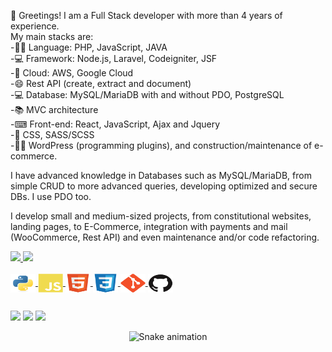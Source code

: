 👋 Greetings! I am a Full Stack developer with more than 4 years of experience.
<br>
My main stacks are:
<br>
-👨‍💻 Language: PHP, JavaScript, JAVA
<br>
-💻 Framework: Node.js, Laravel, Codeigniter, JSF
<br>
-🔭 Cloud: AWS, Google Cloud
<br>
-😄 Rest API (create, extract and document)
<br>
-💻 Database: MySQL/MariaDB with and without PDO, PostgreSQL
<br>
-📚 MVC architecture
<br>
-⌨ Front-end: React, JavaScript, Ajax and Jquery
<br>
-📴 CSS, SASS/SCSS
<br>
-👨‍💻 WordPress (programming plugins), and construction/maintenance of e-commerce.

I have advanced knowledge in Databases such as MySQL/MariaDB, from simple CRUD to more advanced queries, developing optimized and secure DBs. I use PDO too.

I develop small and medium-sized projects, from constitutional websites, landing pages, to E-Commerce, integration with payments and mail (WooCommerce, Rest API) and even maintenance and/or code refactoring.

<div align="left">
  <a href="https://github.com/lucas-tadeu-dev">
  <img height="180em" src="https://github-readme-stats.vercel.app/api?username=lucas-tadeu-dev&show_icons=true&theme=tokyonight&include_all_commits=true&count_private=true"/>
  <img height="180em" src="https://github-readme-stats.vercel.app/api/top-langs/?username=lucas-tadeu-dev&layout=compact&langs_count=7&theme=tokyonight"/>
</div>
  <div style="display: inline_block"><br>
  <img align="center" alt="Lucas-Python" height="30" width="40" src="https://raw.githubusercontent.com/devicons/devicon/master/icons/python/python-original.svg">
  <img align="center" alt="Lucas-Js" height="30" width="40" src="https://raw.githubusercontent.com/devicons/devicon/master/icons/javascript/javascript-plain.svg">
  <img align="center" alt="Lucas-HTML" height="30" width="40" src="https://raw.githubusercontent.com/devicons/devicon/master/icons/html5/html5-original.svg">
  <img align="center" alt="Lucas-CSS" height="30" width="40" src="https://raw.githubusercontent.com/devicons/devicon/master/icons/css3/css3-original.svg">
  <img align="center" alt="git" height="30" width="40" src="https://raw.githubusercontent.com/devicons/devicon/master/icons/git/git-original.svg">
<!--   <img align="center" alt="github" height="35" width="35" src="/assets/GitHub.png"> -->
  <img align="center" alt="github" height="30" width="40" src="https://raw.githubusercontent.com/devicons/devicon/master/icons/github/github-original.svg">
</div>

  ##
  
<div> 
  <a href = "mailto:atendimento@lucastadeu.com.br"><img src="https://img.shields.io/badge/-Gmail-%23333?style=for-the-badge&logo=gmail&logoColor=white" target="_blank"></a>
  <a href="https://www.linkedin.com/in/lucas-batista-dev" target="_blank"><img src="https://img.shields.io/badge/-LinkedIn-%230077B5?style=for-the-badge&logo=linkedin&logoColor=white" target="_blank"></a> 
  <a href="[https://discord.gg/Lucas123454#6526" target="_blank"><img src="https://img.shields.io/badge/Discord-7289DA?style=for-the-badge&logo=discord&logoColor=white" target="_blank](https://img.shields.io/badge/Discord-7289DA?style=for-the-badge&logo=discord&logoColor=white)"></a> 
 
 
 <div align="center">
  
  ![Snake animation](https://github.com/lucas-tadeu-dev/lucas-tadeu-dev/blob/output/github-contribution-grid-snake.svg)
  
 </div>
 
</div>

